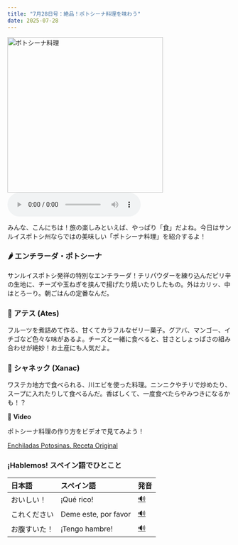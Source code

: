 ```yaml
---
title: "7月28日号：絶品！ポトシーナ料理を味わう"
date: 2025-07-28
---
```


<img src="/mexico-articles/assets/2025-07-28-comic.png" alt="ポトシーナ料理" width="350" />

<audio controls>
  <source src="/mexico-articles/assets/2025-07-28-sound.wav" type="audio/wav">
  お使いのブラウザはオーディオ要素をサポートしていません。
</audio>

みんな、こんにちは！旅の楽しみといえば、やっぱり「食」だよね。今日はサンルイスポトシ州ならではの美味しい「ポトシーナ料理」を紹介するよ！

### 🌶️ エンチラーダ・ポトシーナ

サンルイスポトシ発祥の特別なエンチラーダ！チリパウダーを練り込んだピリ辛の生地に、チーズや玉ねぎを挟んで揚げたり焼いたりしたもの。外はカリッ、中はとろーり。朝ごはんの定番なんだ。

### 🧀 アテス (Ates)

フルーツを煮詰めて作る、甘くてカラフルなゼリー菓子。グアバ、マンゴー、イチゴなど色々な味があるよ。チーズと一緒に食べると、甘さとしょっぱさの組み合わせが絶妙！お土産にも人気だよ。

### 🦐 シャネック (Xanac)

ワステカ地方で食べられる、川エビを使った料理。ニンニクやチリで炒めたり、スープに入れたりして食べるんだ。香ばしくて、一度食べたらやみつきになるかも！？

🔗 **Video**

ポトシーナ料理の作り方をビデオで見てみよう！

<a href="https://www.youtube.com/watch?v=9f_n95-6d-c" target="_blank">Enchiladas Potosinas. Receta Original</a>

### ¡Hablemos! スペイン語でひとこと

| 日本語 | スペイン語 | 発音 |
|:---|:---|:---|
| おいしい！ | ¡Qué rico! | <a href="https://www.spanishdict.com/pronunciation/qu%C3%A9%20rico" target="_blank">🔊</a> |
| これください | Deme este, por favor | <a href="https://www.spanishdict.com/pronunciation/deme%20este%2C%20por%20favor" target="_blank">🔊</a> |
| お腹すいた！ | ¡Tengo hambre! | <a href="https://www.spanishdict.com/pronunciation/tengo%20hambre" target="_blank">🔊</a> |
